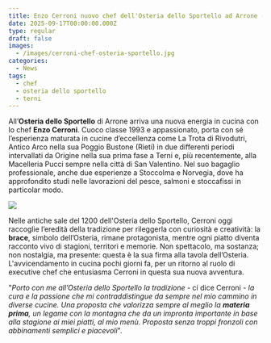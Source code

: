 ```yaml
---
title: Enzo Cerroni nuovo chef dell'Osteria dello Sportello ad Arrone (Tr)
date: 2025-09-17T00:00:00.000Z
type: regular
draft: false
images:
  - /images/cerroni-chef-osteria-sportello.jpg
categories:
  - News
tags:
  - chef
  - osteria dello sportello
  - terni
---
```


All’**Osteria dello Sportello** di Arrone arriva una nuova energia in cucina con lo chef **Enzo Cerroni**. Cuoco classe 1993 e appassionato, porta con sé l’esperienza maturata in cucine d’eccellenza come La Trota di Rivodutri, Antico Arco nella sua Poggio Bustone (Rieti) in due differenti periodi intervallati da Origine nella sua prima fase a Terni e, più recentemente, alla Macelleria Pucci sempre nella città di San Valentino. Nel suo bagaglio professionale, anche due esperienze a Stoccolma e Norvegia,  dove ha approfondito studi nelle lavorazioni del pesce, salmoni e stoccafissi in particolar modo.

![](</images/osteria dello sportello.jpeg>)

Nelle antiche sale del 1200 dell'Osteria dello Sportello, Cerroni oggi raccoglie l’eredità della tradizione per rileggerla con curiosità e creatività: la **brace**, simbolo dell’Osteria, rimane protagonista, mentre ogni piatto diventa racconto vivo di stagioni, territori e memorie. Non spettacolo, ma sostanza; non nostalgia, ma presente: questa è la sua firma alla tavola dell’Osteria. L'avvicendamento in cucina pochi giorni fa, per un ritorno al ruolo di executive chef che entusiasma Cerroni in questa sua nuova avventura.

"*Porto con me all’Osteria dello Sportello la tradizione* - ci dice Cerroni - *la cura e la passione che mi contraddistingue da sempre nel mio cammino in diverse cucine. Una proposta che valorizza sempre al meglio la **materia prima**, un legame con la montagna che da un impronta importante in base alla stagione ai miei piatti, al mio menù. Proposta senza troppi fronzoli con abbinamenti semplici e piacevoli*".
